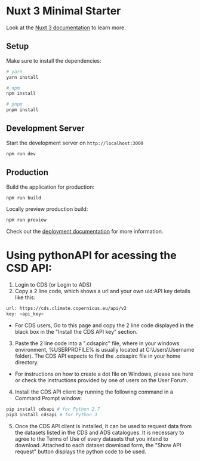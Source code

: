 # Nuxt 3 Minimal Starter

Look at the [Nuxt 3 documentation](https://nuxt.com/docs/getting-started/introduction) to learn more.

## Setup

Make sure to install the dependencies:

```bash
# yarn
yarn install

# npm
npm install

# pnpm
pnpm install
```

## Development Server

Start the development server on `http://localhost:3000`

```bash
npm run dev
```

## Production

Build the application for production:

```bash
npm run build
```

Locally preview production build:

```bash
npm run preview
```

Check out the [deployment documentation](https://nuxt.com/docs/getting-started/deployment) for more information.

# Using pythonAPI for acessing the CSD API:

1. Login to CDS (or Login to ADS)
2. Copy a 2 line code, which shows a url and your own uid:API key details like this:
```bash
url: https://cds.climate.copernicus.eu/api/v2
key: <api_key>
```
  - For CDS users, Go to this page and copy the 2 line code displayed in the black box in the "Install the CDS API key" section.
3. Paste the 2 line code into a ".cdsapirc" file, where in your windows environment, %USERPROFILE% is usually located at C:\Users\Username folder). The CDS API expects to find the .cdsapirc file in your home directory.
  - For instructions on how to create a dot file on Windows, please see here or check the instructions provided by one of users on the User Forum.

4. Install the CDS API client by running the following command in a Command Prompt window:

```bash
pip install cdsapi # for Python 2.7
pip3 install cdsapi # for Python 3
```

5. Once the CDS API client is installed, it can be used to request data from the datasets listed in the CDS and ADS catalogues. It is necessary to agree to the Terms of Use of every datasets that you intend to download. Attached to each dataset download form, the "Show API request" button displays the python code to be used.

